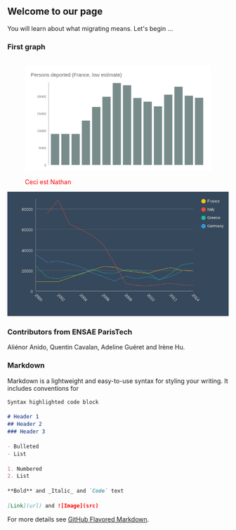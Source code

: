## Welcome to our page

You will learn about what migrating means. Let's begin ...
<link rel="stylesheet" href="main.css" /> <!-- Précise que ce fichier est lié à un fichier css pour la mise en forme -->

### First graph ###
<figure>
<p align="center">
  <img src="Persons deported (France, low estimate).png" width="550" title="Nombre de personnes déportées chaque années en France"/>
</p>
<figcaption style="color: red;">Ceci est Nathan</figcaption>

</figure>

<p align="center">
  <img src="Deportation (chosen countries).png" width="550"/>
</p>

### Contributors from ENSAE ParisTech

Aliénor Anido, Quentin Cavalan, Adeline Guéret and Irène Hu. 

### Markdown

Markdown is a lightweight and easy-to-use syntax for styling your writing. It includes conventions for

```markdown
Syntax highlighted code block

# Header 1
## Header 2
### Header 3

- Bulleted
- List

1. Numbered
2. List

**Bold** and _Italic_ and `Code` text

[Link](url) and ![Image](src)
```

For more details see [GitHub Flavored Markdown](https://guides.github.com/features/mastering-markdown/).
